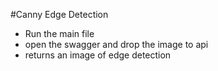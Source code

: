 #Canny Edge Detection

* Run the main file 
* open the swagger and drop the image to api
* returns an image of edge detection
